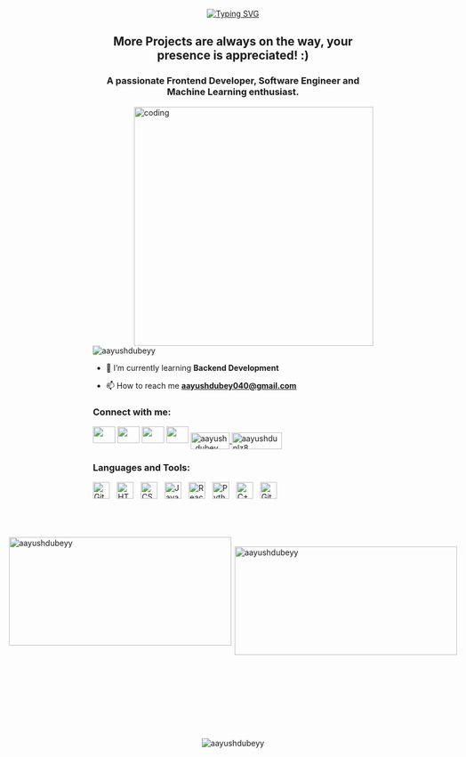 <div align="center">
  
[![Typing SVG](https://readme-typing-svg.demolab.com/?lines=Hi+👋+,+I'm+Aayush+Dubey+;Welcome+to+my+github+profile!!;Thanks+for+Visiting+(◑‿◐))](https://git.io/typing-svg)
  
</div>


<h2 align="center">
  
  More Projects are always on the way, your presence is appreciated! :)

</h2>
<h3 align="center">A passionate Frontend Developer, Software Engineer and Machine Learning enthusiast.</h3>

<img align="right" alt="coding" width="430" src="https://www.lambdatest.com/resources/images/news24.gif"/>

<p align="left"> <img src="https://komarev.com/ghpvc/?username=aayushdubeyy&label=Profile%20views&color=0e75b6&style=flat" alt="aayushdubeyy" /> </p>

- 🌱 I’m currently learning **Backend Development**

- 📫 How to reach me **aayushdubey040@gmail.com**

<h3 align="left">Connect with me:</h3>
<p align="left">
<a href="https://twitter.com/aayushd88123029"><img src="https://www.cdnlogo.com/logos/t/96/twitter-icon.svg" height="30" width="40"></a>
<a href="https://www.linkedin.com/in/aayush-dubey-801302205/"><img src="https://www.cdnlogo.com/logos/l/15/linkedin-2013.svg" height="30" width="40"></a>
<a href="https://www.facebook.com/aayush.dubey.5872"><img src="https://www.cdnlogo.com/logos/f/3/facebook.svg" height="30" width="40"></a>
<a href="https://www.instagram.com/theaayushdubey/"><img src="https://www.cdnlogo.com/logos/i/92/instagram.svg" height="30" width="40"></a>
<a href="https://www.leetcode.com/aayush_dubey" target="blank"><img align="center" src="https://img.shields.io/badge/-LeetCode-FFA116?style=for-the-badge&logo=LeetCode&logoColor=black" alt="aayush_dubey" height="30" width="70" />
</a>
<a href="https://auth.geeksforgeeks.org/user/aayushdunlz8" target="blank"><img align="center" src="https://img.shields.io/badge/GeeksforGeeks-298D46?style=for-the-badge&logo=geeksforgeeks&logoColor=white" alt="aayushdunlz8" height="30" width="90" /></a>
</p>

<h3 align="left">Languages and Tools:</h3>



<img align="left" alt="Git" width="30px" style="padding-right:10px;" src="https://cdn.jsdelivr.net/gh/devicons/devicon/icons/git/git-original.svg" />

<img align="left" alt="HTML" width="30px" style="padding-right:10px;" src="https://cdn.jsdelivr.net/gh/devicons/devicon/icons/html5/html5-plain.svg" />
<img align="left" alt="CSS" width="30px" style="padding-right:10px;" src="https://cdn.jsdelivr.net/gh/devicons/devicon/icons/css3/css3-plain.svg" />
<img align="left" alt="JavaScript" width="30px" style="padding-right:10px;" src="https://cdn.jsdelivr.net/gh/devicons/devicon/icons/javascript/javascript-plain.svg" />
<img align="left" alt="React" width="30px" style="padding-right:10px;" src="https://cdn.jsdelivr.net/gh/devicons/devicon/icons/react/react-original.svg" />

<img align="left" alt="Python" width="30px" style="padding-right:10px;" src="https://cdn.jsdelivr.net/gh/devicons/devicon/icons/python/python-plain.svg" />
<img align="left" alt="C++" width="30px" style="padding-right:10px;" src="https://cdn.jsdelivr.net/gh/devicons/devicon/icons/cplusplus/cplusplus-line.svg" />
<img align="left" alt="GitHub" width="30px" style="padding-right:10px;" src="https://cdn.jsdelivr.net/gh/devicons/devicon/icons/github/github-original.svg" />
<br/>
<br/>
<br/>
<br/>
<br>

<div style="display: flex; justify-content: center;">
  
<p><img align="left" height="195" width="400" src="https://github-readme-stats.vercel.app/api/top-langs?username=aayushdubeyy&show_icons=true&locale=en&layout=compact" alt="aayushdubeyy" /></p>


<p>&nbsp;<img align="right" height="195" width="400" src="https://github-readme-stats.vercel.app/api?username=aayushdubeyy&show_icons=true&locale=en" alt="aayushdubeyy" /></p>

</div>
<br>
  <br>
  <br>
  <br>
  <br><br><br><br>
<div align="center">
  
  <img src="https://github-readme-streak-stats.herokuapp.com/?user=aayushdubeyy&" alt="aayushdubeyy" align="center"/>
  
</div>

